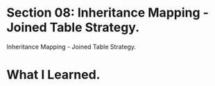 # Section 08: Inheritance Mapping - Joined Table Strategy.

 Inheritance Mapping - Joined Table Strategy.

# What I Learned.

